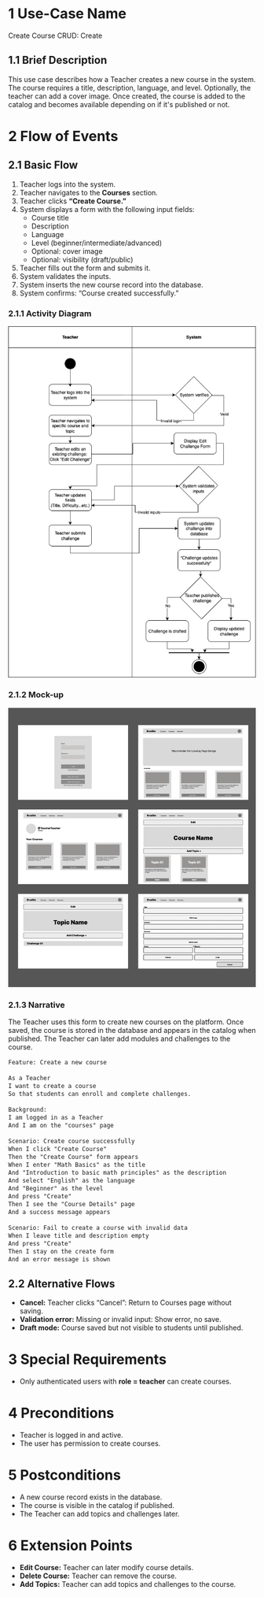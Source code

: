 # 1 Use-Case Name
Create Course CRUD: Create

## 1.1 Brief Description

This use case describes how a Teacher creates a new course in the system. The course requires a title, description, language, and level. Optionally, the teacher can add a cover image. Once created, the course is added to the catalog and becomes available depending on if it's published or not.

# 2 Flow of Events
## 2.1 Basic Flow
1. Teacher logs into the system.
2. Teacher navigates to the **Courses** section.
3. Teacher clicks **“Create Course.”**
4. System displays a form with the following input fields:
   - Course title  
   - Description  
   - Language  
   - Level (beginner/intermediate/advanced)  
   - Optional: cover image  
   - Optional: visibility (draft/public)
5. Teacher fills out the form and submits it.
6. System validates the inputs.
7. System inserts the new course record into the database.
8. System confirms: “Course created successfully.”

### 2.1.1 Activity Diagram

![Activity Diagram](https://github.com/Ngoc901/erudite-documentation/blob/main/UCs/EditChallenges/EditChallengesActivityDiagramCorrected.drawio.png)

### 2.1.2 Mock-up

![Mock-up](https://github.com/Ngoc901/erudite-documentation/blob/main/UCs/CreateChallenges/Lo-Fi.png)

### 2.1.3 Narrative
The Teacher uses this form to create new courses on the platform. Once saved, the course is stored in the database and appears in the catalog when published. The Teacher can later add modules and challenges to the course.
```
Feature: Create a new course

As a Teacher
I want to create a course
So that students can enroll and complete challenges.

Background:
I am logged in as a Teacher
And I am on the "courses" page

Scenario: Create course successfully
When I click "Create Course"
Then the "Create Course" form appears
When I enter "Math Basics" as the title
And "Introduction to basic math principles" as the description
And select "English" as the language
And "Beginner" as the level
And press "Create"
Then I see the "Course Details" page
And a success message appears

Scenario: Fail to create a course with invalid data
When I leave title and description empty
And press "Create"
Then I stay on the create form
And an error message is shown

```
## 2.2 Alternative Flows
- **Cancel:** Teacher clicks “Cancel”: Return to Courses page without saving.  
- **Validation error:** Missing or invalid input: Show error, no save.   
- **Draft mode:** Course saved but not visible to students until published.

# 3 Special Requirements

- Only authenticated users with **role = teacher** can create courses.

# 4 Preconditions

- Teacher is logged in and active.  
- The user has permission to create courses.

# 5 Postconditions

- A new course record exists in the database.  
- The course is visible in the catalog if published.  
- The Teacher can add topics and challenges later.

# 6 Extension Points

- **Edit Course:** Teacher can later modify course details.  
- **Delete Course:** Teacher can remove the course.  
- **Add Topics:** Teacher can add topics and challenges to the course.
